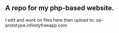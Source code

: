 ## A repo for my php-based website.
I edit and work on files here then upload to:
op-prototype.infinityfreeapp.com